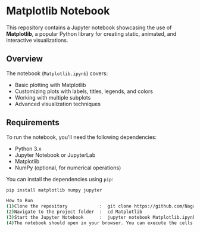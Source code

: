 # Matplotlib Notebook

This repository contains a Jupyter notebook showcasing the use of **Matplotlib**, a popular Python library for creating static, animated, and interactive visualizations.

## Overview

The notebook (`Matplotlib.ipynb`) covers:
- Basic plotting with Matplotlib
- Customizing plots with labels, titles, legends, and colors
- Working with multiple subplots
- Advanced visualization techniques

## Requirements

To run the notebook, you'll need the following dependencies:

- Python 3.x
- Jupyter Notebook or JupyterLab
- Matplotlib
- NumPy (optional, for numerical operations)

You can install the dependencies using `pip`:

```bash
pip install matplotlib numpy jupyter

How to Run
(1)Clone the repository            :  git clone https://github.com/NagaRaghuram/Matplotlib.git
(2)Navigate to the project folder  :  cd Matplotlib
(3)Start the Jupyter Notebook      :  jupyter notebook Matplotlib.ipynb
(4)The notebook should open in your browser. You can execute the cells to view the visualizations

